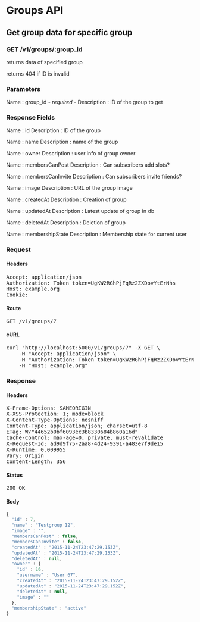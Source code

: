 # Groups API

## Get group data for specific group

### GET /v1/groups/:group_id

returns data of specified group

returns 404 if ID is invalid



### Parameters

Name : group_id *- required -*
Description : ID of the group to get


### Response Fields

Name : id
Description : ID of the group

Name : name
Description : name of the group

Name : owner
Description : user info of group owner

Name : membersCanPost
Description : Can subscribers add slots?

Name : membersCanInvite
Description : Can subscribers invite friends?

Name : image
Description : URL of the group image

Name : createdAt
Description : Creation of group

Name : updatedAt
Description : Latest update of group in db

Name : deletedAt
Description : Deletion of group

Name : membershipState
Description : Membership state for current user

### Request

#### Headers

<pre>Accept: application/json
Authorization: Token token=UgKW2RGhPjFqRz2ZXDovYtErNhs
Host: example.org
Cookie: </pre>

#### Route

<pre>GET /v1/groups/7</pre>

#### cURL

<pre class="request">curl &quot;http://localhost:5000/v1/groups/7&quot; -X GET \
	-H &quot;Accept: application/json&quot; \
	-H &quot;Authorization: Token token=UgKW2RGhPjFqRz2ZXDovYtErNhs&quot; \
	-H &quot;Host: example.org&quot;</pre>

### Response

#### Headers

<pre>X-Frame-Options: SAMEORIGIN
X-XSS-Protection: 1; mode=block
X-Content-Type-Options: nosniff
Content-Type: application/json; charset=utf-8
ETag: W/&quot;44652b0bf6093ec3b8330684b860a16d&quot;
Cache-Control: max-age=0, private, must-revalidate
X-Request-Id: ad9d9f75-2aa8-4d24-9391-a483e7f9de15
X-Runtime: 0.009955
Vary: Origin
Content-Length: 356</pre>

#### Status

<pre>200 OK</pre>

#### Body

```javascript
{
  "id" : 7,
  "name" : "Testgroup 12",
  "image" : "",
  "membersCanPost" : false,
  "membersCanInvite" : false,
  "createdAt" : "2015-11-24T23:47:29.153Z",
  "updatedAt" : "2015-11-24T23:47:29.153Z",
  "deletedAt" : null,
  "owner" : {
    "id" : 16,
    "username" : "User 67",
    "createdAt" : "2015-11-24T23:47:29.152Z",
    "updatedAt" : "2015-11-24T23:47:29.152Z",
    "deletedAt" : null,
    "image" : ""
  },
  "membershipState" : "active"
}
```
